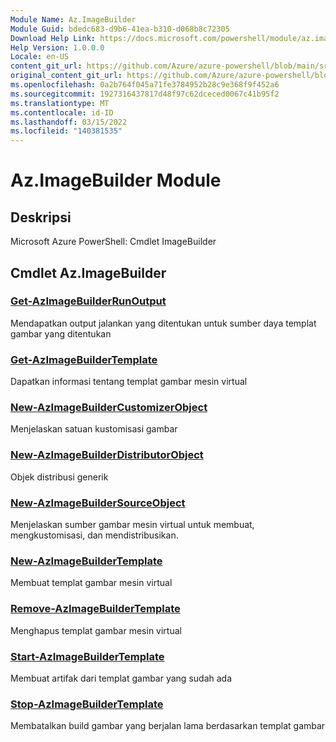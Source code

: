 ```yaml
---
Module Name: Az.ImageBuilder
Module Guid: bdedc683-d9b6-41ea-b310-d068b8c72305
Download Help Link: https://docs.microsoft.com/powershell/module/az.imagebuilder
Help Version: 1.0.0.0
Locale: en-US
content_git_url: https://github.com/Azure/azure-powershell/blob/main/src/ImageBuilder/help/Az.ImageBuilder.md
original_content_git_url: https://github.com/Azure/azure-powershell/blob/main/src/ImageBuilder/help/Az.ImageBuilder.md
ms.openlocfilehash: 0a2b764f045a71fe3784952b28c9e368f9f452a6
ms.sourcegitcommit: 1927316437817d48f97c62dceced0067c41b95f2
ms.translationtype: MT
ms.contentlocale: id-ID
ms.lasthandoff: 03/15/2022
ms.locfileid: "140381535"
---
```

# Az.ImageBuilder Module
## Deskripsi
Microsoft Azure PowerShell: Cmdlet ImageBuilder

## Cmdlet Az.ImageBuilder
### [Get-AzImageBuilderRunOutput](Get-AzImageBuilderRunOutput.md)
Mendapatkan output jalankan yang ditentukan untuk sumber daya templat gambar yang ditentukan

### [Get-AzImageBuilderTemplate](Get-AzImageBuilderTemplate.md)
Dapatkan informasi tentang templat gambar mesin virtual

### [New-AzImageBuilderCustomizerObject](New-AzImageBuilderCustomizerObject.md)
Menjelaskan satuan kustomisasi gambar

### [New-AzImageBuilderDistributorObject](New-AzImageBuilderDistributorObject.md)
Objek distribusi generik

### [New-AzImageBuilderSourceObject](New-AzImageBuilderSourceObject.md)
Menjelaskan sumber gambar mesin virtual untuk membuat, mengkustomisasi, dan mendistribusikan.

### [New-AzImageBuilderTemplate](New-AzImageBuilderTemplate.md)
Membuat templat gambar mesin virtual

### [Remove-AzImageBuilderTemplate](Remove-AzImageBuilderTemplate.md)
Menghapus templat gambar mesin virtual

### [Start-AzImageBuilderTemplate](Start-AzImageBuilderTemplate.md)
Membuat artifak dari templat gambar yang sudah ada

### [Stop-AzImageBuilderTemplate](Stop-AzImageBuilderTemplate.md)
Membatalkan build gambar yang berjalan lama berdasarkan templat gambar

